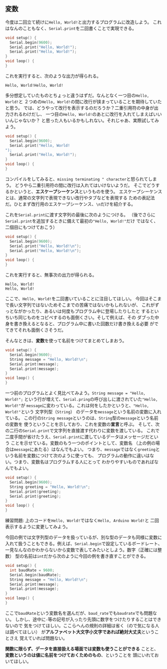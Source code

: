## 変数

今度は二回立て続けに`Hello, World!`と出力するプログラムに改造しよう。
これはなんのこともなく、`Serial.print`を二回書くことで実現できる。

```cpp
void setup() {
  Serial.begin(9600);
  Serial.print("Hello, World!");
  Serial.print("Hello, World!");
}
void loop() {
}
```

これを実行すると、次のような出力が得られる。

```
Hello, World!Hello, World!
```

多分想定していたものとちょっと違うはずだ。なんとなく一つ目の`Hello, World!`と
２つめの`Hello, World!`の間に改行が挟まっていることを期待していたと思う。
では、どうやって改行を表示するのだろうか？二重引用符の中身が出力されるわけだし、
一つ目の`Hello, World!`のあとに改行を入れてしまえばいいいんじゃないか？
と思った人もいるかもしれない。それじゃあ、実際試してみよう。

```cpp
void setup() {
  Serial.begin(9600);
  Serial.print("Hello, World!
");
  Serial.print("Hello, World!");
}
void loop() {
}
```

コンパイルをしてみると、`missing terminating " character`と怒られてしまう。
どうやら二重引用符の間に改行は入れてはいけないようだ。
そこでどうするかというと、**エスケープシーケンス**というものを使う。
エスケープシーケンスとは、通常の文字列で表現できない改行やタブなどを表現する
ための表記法だ。ひとまず改行用のエスケープシーケンス、`\n`だけを紹介する。

これを`Serial.print`に渡す文字列の最後に次のようにつける。
（後でさらに`Serial.print`を追加するときに備えて最初の`"Hello, World!"`だけ
ではなく、二個目にもつけておこう）

```cpp
void setup() {
  Serial.begin(9600);
  Serial.print("Hello, World!\n");
  Serial.print("Hello, World!\n");
}
void loop() {
}
```

これを実行すると、無事次の出力が得られる。

```
Hello, World!
Hello, World!
```

ここで、`Hello, World!`を二回書いていることに注目してほしい。
今回はそこまで長い文字列ではないためそこまでの苦痛ではないかもしれないが、
これがずっとながかったり、あるいは何度もプログラム中に登場したりしたと
するといちいち同じものをコピペするのも面倒くさい。そして例えば、その
ダブった中身を書き換えるとなると、プログラム中に書いた回数だけ書き換える必要
がでてきてそれも面倒くさそうだ。

そんなときは、**変数**を使って名前をつけてまとめてしまおう。

```cpp
void setup() {
  Serial.begin(9600);
  String message = "Hello, World!\n";
  Serial.print(message);
  Serial.print(message);
}
void loop() {
}
```

<!-- TODO: check if code works! -->

一つ前のプログラムとよく見比べてみよう。`String message = "Hello, World!";`
という行が増えて、`Serial.pring`の呼び出しに渡されていた`"Hello, World!"`が
`message`に変わっている。これは何をしたかというと、`"Hello, World!"`という
文字列型（`String`） のデータを`message`という名前の変数に入れている。
この行の`String message`というのは、`String`型の`message`という名前の変数を
使うということを示しており、これを変数の**宣言**と呼ぶ。
そして、次の二行の`Serial.print`で文字列を直接渡す代わりに変数を渡している。
これで二度手間が省けたうえ、`Serial.print`に渡しているデータはメッセージだという
ことを示せている。変数のもう一つのポイントとして、変数名
（上の例の場合は`message`にあたる）はなんでもよい。
つまり、`message`ではなく`greeting`という名前を変数につけて次のように使っても、
プログラムの動作に違いはない。つまり、変数名はプログラムする人にとって
わかりやすいものであればなんでもよい。

```cpp
void setup() {
  Serial.begin(9600);
  String greeting = "Hello, World!\n";
  Serial.print(greeting);
  Serial.print(greeting);
}
void loop() {
}
```

練習問題: 上のコードを`Hello, World!`ではなく`Hello, Arduino World!`と
二回表示するように変更してみよう。

今回の例では文字列型のデータを扱っているが、別な型のデータも同様に変数に
入れて扱うこともできる。例えば、`Serial.begin`で設定しているボードレート、
一見なんなのかわからないから変数で表してみたいとしよう。数字（正確には整数）
型の名前は`int`だから次のように今回の例を書き直すことができる。

```cpp
void setup() {
  int baudRate = 9600;
  Serial.begin(baudRate);
  String message = "Hello, World!\n";
  Serial.print(message);
  Serial.print(message);
}
void loop() {
}
```

ここで`baudRate`という変数名を選んだが、`baud_rate`でも`baudrate`でも問題ない。
しかし、途中に`-`等の記号が入ったり先頭に数字をつけたりすることはできないので
気をつけてほしい。ここらへんの規則の詳細は省く（ので気になる人は調べてほしい）
が**アルファベット大文字小文字であれば絶対大丈夫**ということさえ
覚えていれば問題ない。

**関数に限らず、データを直接扱える場面では変数も使うことができる**
ことと、**変数というのは値に名前をつけておくためのもの**、ということを
頭にいれておいてほしい。

